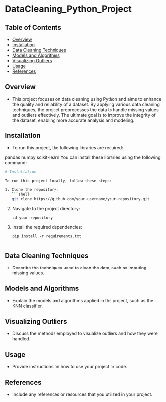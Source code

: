 # DataCleaning_Python_Project

## Table of Contents

- [Overview](#overview)
- [Installation](#installation)
- [Data Cleaning Techniques](#data-cleaning-techniques)
- [Models and Algorithms](#models-and-algorithms)
- [Visualizing Outliers](#visualizing-outliers)
- [Usage](#usage)
- [References](#references)

## Overview
- This project focuses on data cleaning using Python and aims to enhance the quality and reliability of a dataset. By applying various data cleaning techniques, the project preprocesses the data to handle missing values and outliers effectively. The ultimate goal is to improve the integrity of the dataset, enabling more accurate analysis and modeling.

## Installation
- To run this project, the following libraries are required:

pandas
numpy
scikit-learn
You can install these libraries using the following command:
```bash
# Installation

To run this project locally, follow these steps:

1. Clone the repository:
   ```shell
   git clone https://github.com/your-username/your-repository.git
   ```

2. Navigate to the project directory:
   ```shell
   cd your-repository
   ```

3. Install the required dependencies:
   ```shell
   pip install -r requirements.txt
   ```
```

```



## Data Cleaning Techniques
- Describe the techniques used to clean the data, such as imputing missing values.

## Models and Algorithms
- Explain the models and algorithms applied in the project, such as the KNN classifier.

## Visualizing Outliers
- Discuss the methods employed to visualize outliers and how they were handled.

## Usage
- Provide instructions on how to use your project or code.

## References
- Include any references or resources that you utilized in your project.



